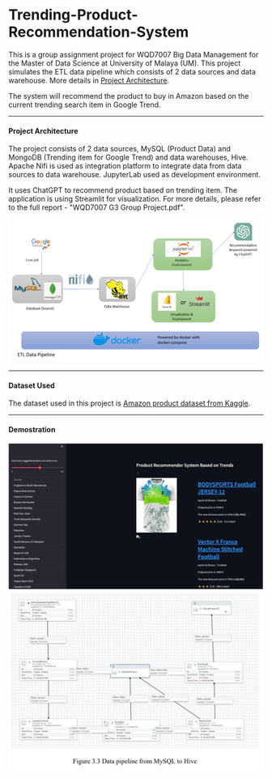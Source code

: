 # Trending-Product-Recommendation-System

This is a group assignment project for WQD7007 Big Data Management for the Master of Data Science at University of Malaya (UM). This project simulates the ETL data pipeline which consists of 2 data sources and data warehouse. More details in [Project Architecture](#project-architecture).

The system will recommend the product to buy in Amazon based on the current trending search item in Google Trend.

---

#### Project Architecture
The project consists of 2 data sources, MySQL (Product Data) and MongoDB (Trending item for Google Trend) and data warehouses, Hive. Apache Nifi is used as integration platform to integrate data from data sources to data warehouse. JupyterLab used as development environment. 

It uses ChatGPT to recommend product based on trending item. The application is using Streamlit for visualization. For more details, please refer to the full report - "WQD7007 G3 Group Project.pdf".

![Project Architecture](img/Architecture.PNG "Project Architecture")

---

#### Dataset Used
The dataset used in this project is [Amazon product dataset from Kaggle](https://www.kaggle.com/datasets/lokeshparab/amazon-products-dataset).

---

#### Demostration
![Streamlit Application](img/StreamlitApp.PNG "Streamlit Application")
![Nifi Pipeline](img/nifi.PNG "Nifi Pipeline")

